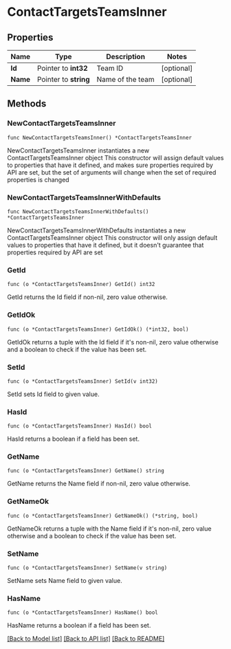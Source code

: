 # ContactTargetsTeamsInner

## Properties

Name | Type | Description | Notes
------------ | ------------- | ------------- | -------------
**Id** | Pointer to **int32** | Team ID | [optional] 
**Name** | Pointer to **string** | Name of the team | [optional] 

## Methods

### NewContactTargetsTeamsInner

`func NewContactTargetsTeamsInner() *ContactTargetsTeamsInner`

NewContactTargetsTeamsInner instantiates a new ContactTargetsTeamsInner object
This constructor will assign default values to properties that have it defined,
and makes sure properties required by API are set, but the set of arguments
will change when the set of required properties is changed

### NewContactTargetsTeamsInnerWithDefaults

`func NewContactTargetsTeamsInnerWithDefaults() *ContactTargetsTeamsInner`

NewContactTargetsTeamsInnerWithDefaults instantiates a new ContactTargetsTeamsInner object
This constructor will only assign default values to properties that have it defined,
but it doesn't guarantee that properties required by API are set

### GetId

`func (o *ContactTargetsTeamsInner) GetId() int32`

GetId returns the Id field if non-nil, zero value otherwise.

### GetIdOk

`func (o *ContactTargetsTeamsInner) GetIdOk() (*int32, bool)`

GetIdOk returns a tuple with the Id field if it's non-nil, zero value otherwise
and a boolean to check if the value has been set.

### SetId

`func (o *ContactTargetsTeamsInner) SetId(v int32)`

SetId sets Id field to given value.

### HasId

`func (o *ContactTargetsTeamsInner) HasId() bool`

HasId returns a boolean if a field has been set.

### GetName

`func (o *ContactTargetsTeamsInner) GetName() string`

GetName returns the Name field if non-nil, zero value otherwise.

### GetNameOk

`func (o *ContactTargetsTeamsInner) GetNameOk() (*string, bool)`

GetNameOk returns a tuple with the Name field if it's non-nil, zero value otherwise
and a boolean to check if the value has been set.

### SetName

`func (o *ContactTargetsTeamsInner) SetName(v string)`

SetName sets Name field to given value.

### HasName

`func (o *ContactTargetsTeamsInner) HasName() bool`

HasName returns a boolean if a field has been set.


[[Back to Model list]](../README.md#documentation-for-models) [[Back to API list]](../README.md#documentation-for-api-endpoints) [[Back to README]](../README.md)


